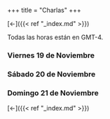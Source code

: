 +++
title = "Charlas"
+++

[&#8592;]({{< ref "_index.md" >}})

Todas las horas están en GMT-4.

### Viernes 19 de Noviembre


### Sábado 20 de Noviembre


### Domingo 21 de Noviembre


[&#8592;]({{< ref "_index.md" >}})